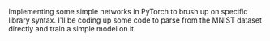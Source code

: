 Implementing some simple networks in PyTorch to brush up on specific library syntax. I'll be coding up some code to parse from the MNIST dataset directly and train a simple model on it.
